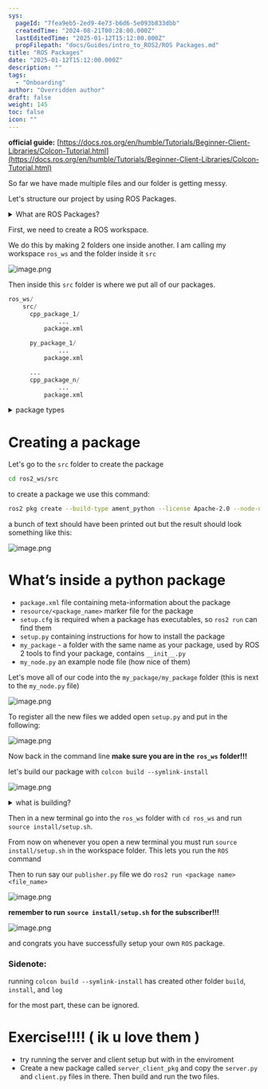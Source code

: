 ```yaml
---
sys:
  pageId: "7fea9eb5-2ed9-4e73-b6d6-5e093b833dbb"
  createdTime: "2024-08-21T00:28:00.000Z"
  lastEditedTime: "2025-01-12T15:12:00.000Z"
  propFilepath: "docs/Guides/intro_to_ROS2/ROS Packages.md"
title: "ROS Packages"
date: "2025-01-12T15:12:00.000Z"
description: ""
tags:
  - "Onboarding"
author: "Overridden author"
draft: false
weight: 145
toc: false
icon: ""
---
```


**official guide:** [https://docs.ros.org/en/humble/Tutorials/Beginner-Client-Libraries/Colcon-Tutorial.html](https://docs.ros.org/en/humble/Tutorials/Beginner-Client-Libraries/Colcon-Tutorial.html)

So far we have made multiple files and our folder is getting messy.

Let's structure our project by using ROS Packages.

<details>

<summary>What are ROS Packages?</summary>

ROS Packages are, as the name implies, packages of code that are highly sharable between ROS developers.

They consist of a folder, `package.xml` file, and source code

```python
      cpp_package_1/
		      ... imagine much code files here ..
          package.xml
```

</details>

First, we need to create a ROS workspace.

We do this by making 2 folders one inside another. I am calling my workspace `ros_ws` and the folder inside it `src`

![image.png](https://prod-files-secure.s3.us-west-2.amazonaws.com/d518164a-d88e-44d1-a4ee-3adb3bd8bce0/70706947-fd18-4537-a67b-e12946812d31/image.png?X-Amz-Algorithm=AWS4-HMAC-SHA256&X-Amz-Content-Sha256=UNSIGNED-PAYLOAD&X-Amz-Credential=ASIAZI2LB4664JJAPLWZ%2F20250329%2Fus-west-2%2Fs3%2Faws4_request&X-Amz-Date=20250329T080953Z&X-Amz-Expires=3600&X-Amz-Security-Token=IQoJb3JpZ2luX2VjEAgaCXVzLXdlc3QtMiJHMEUCIQC5cTIQti2YYady72nP83cjABSOpmnrxkd0yQz6pcQwnAIgbYN3JV8cFzZlUmsia%2FkmrGQLAjZeWU94pLoJCIaQQBEq%2FwMIcRAAGgw2Mzc0MjMxODM4MDUiDBnLF12SI1XB3KnG%2BircAyFYn%2BzHRW%2B2sTlDx1j02jTZphQ9I66wQqI2qVl28DryVwocmHi6TRr0%2BGBOz7S6CIMLMu6EG6hcCdoBMcmryEcsLOSJQtbdn8Z4v8TPLFg6iybUC23fj97hwQ2%2BuvQOR%2Fi3xRkl%2BMFbtHst5ZD%2FamVXkoCiEiRx6JW4k203jJHLtKeTcRMJODLMTun6YtERYPshXTdF6aEWy3GxVYgoB9QIO42EGibzM0wggo%2FLlPIBVinufNkGAO%2BP%2BbnEHZ21T%2Bhc%2F9sHyV7XLbvzP7d1O%2BFB9U9wWySqdkSRFSmmxzltR6sb6f2cjfvBudSQ8jfQkNbl4PBlF8XNMQ9CjUH3LO780f8PbbrQtAu6PxErpafl1E28qvvUKHc2pwHghyXDmisy62xkGsMJfT5xuJp49AgGWTeyXiAeEddoHUGiAHq%2F9xzhSzLC3%2FCGDwLYf%2By39vxghJF0NDnx%2FxpUPDMfO%2F5MFMk6UPFWOglw%2FepHlrz6uADJ5WTdwTUvK8ygN2zkXqS2Vg8uw0BuKQ1OJtDVdempXgmW43IZe%2F56nk1mCtWeJDlRBe9iJMmuoVxfat2wPcqVhqxtC2w5K0mzcgbiC%2BesjP7C4eeKWed%2FlAIuQpSejkMNUtr6beADmQlVMM3Fnr8GOqUB6pO2TgNPo%2Bpkf05YytINLJxONl%2BLCTEJtGpRPGA%2FUpTg6HhqFt4ELbq9kSP85njdB0s5QCG9aTnpc8%2BmqcYhcYctX8rCpHmf0psnKWEG%2BVX6q%2BjtSEfkzkd%2FBD3PIKwcg5h35f3mUI1wqDJ501mj2rzzcnjG%2FlVTaCWGCKwdMoUHoyyt5KgzW2Y27M41wJi0rzOIfAv6nr4JCCiMP%2FKQefgaOEmn&X-Amz-Signature=f1a651b653192a7c3675f62166303949c26bb965d1418e6592ea57cb9a0d70bc&X-Amz-SignedHeaders=host&x-id=GetObject)

Then inside this `src` folder is where we put all of our packages.

```python
ros_ws/
    src/
      cpp_package_1/
		      ...
          package.xml

      py_package_1/
		      ...
          package.xml

      ...
      cpp_package_n/
		      ...
          package.xml

```

<details>

<summary>package types</summary>

packages can be either `C++` or python.

the intern file structure is different for each but for this guide we will stick to creating python packages

</details>

# Creating a package

Let's go to the `src` folder to create the package

```bash
cd ros2_ws/src
```

to create a package we use this command:

```bash
ros2 pkg create --build-type ament_python --license Apache-2.0 --node-name my_node my_package
```

a bunch of text should have been printed out but the result should look something like this:

![image.png](https://prod-files-secure.s3.us-west-2.amazonaws.com/d518164a-d88e-44d1-a4ee-3adb3bd8bce0/e6cf1e3f-8512-4a3e-b131-079f800bf3e8/image.png?X-Amz-Algorithm=AWS4-HMAC-SHA256&X-Amz-Content-Sha256=UNSIGNED-PAYLOAD&X-Amz-Credential=ASIAZI2LB4664JJAPLWZ%2F20250329%2Fus-west-2%2Fs3%2Faws4_request&X-Amz-Date=20250329T080953Z&X-Amz-Expires=3600&X-Amz-Security-Token=IQoJb3JpZ2luX2VjEAgaCXVzLXdlc3QtMiJHMEUCIQC5cTIQti2YYady72nP83cjABSOpmnrxkd0yQz6pcQwnAIgbYN3JV8cFzZlUmsia%2FkmrGQLAjZeWU94pLoJCIaQQBEq%2FwMIcRAAGgw2Mzc0MjMxODM4MDUiDBnLF12SI1XB3KnG%2BircAyFYn%2BzHRW%2B2sTlDx1j02jTZphQ9I66wQqI2qVl28DryVwocmHi6TRr0%2BGBOz7S6CIMLMu6EG6hcCdoBMcmryEcsLOSJQtbdn8Z4v8TPLFg6iybUC23fj97hwQ2%2BuvQOR%2Fi3xRkl%2BMFbtHst5ZD%2FamVXkoCiEiRx6JW4k203jJHLtKeTcRMJODLMTun6YtERYPshXTdF6aEWy3GxVYgoB9QIO42EGibzM0wggo%2FLlPIBVinufNkGAO%2BP%2BbnEHZ21T%2Bhc%2F9sHyV7XLbvzP7d1O%2BFB9U9wWySqdkSRFSmmxzltR6sb6f2cjfvBudSQ8jfQkNbl4PBlF8XNMQ9CjUH3LO780f8PbbrQtAu6PxErpafl1E28qvvUKHc2pwHghyXDmisy62xkGsMJfT5xuJp49AgGWTeyXiAeEddoHUGiAHq%2F9xzhSzLC3%2FCGDwLYf%2By39vxghJF0NDnx%2FxpUPDMfO%2F5MFMk6UPFWOglw%2FepHlrz6uADJ5WTdwTUvK8ygN2zkXqS2Vg8uw0BuKQ1OJtDVdempXgmW43IZe%2F56nk1mCtWeJDlRBe9iJMmuoVxfat2wPcqVhqxtC2w5K0mzcgbiC%2BesjP7C4eeKWed%2FlAIuQpSejkMNUtr6beADmQlVMM3Fnr8GOqUB6pO2TgNPo%2Bpkf05YytINLJxONl%2BLCTEJtGpRPGA%2FUpTg6HhqFt4ELbq9kSP85njdB0s5QCG9aTnpc8%2BmqcYhcYctX8rCpHmf0psnKWEG%2BVX6q%2BjtSEfkzkd%2FBD3PIKwcg5h35f3mUI1wqDJ501mj2rzzcnjG%2FlVTaCWGCKwdMoUHoyyt5KgzW2Y27M41wJi0rzOIfAv6nr4JCCiMP%2FKQefgaOEmn&X-Amz-Signature=8c8877cbb061311a838438fdd5150bfc91fb613d9a6fe6a31a637271c87ea839&X-Amz-SignedHeaders=host&x-id=GetObject)

# What’s inside a python package

- `package.xml` file containing meta-information about the package
- `resource/<package_name>` marker file for the package
- `setup.cfg` is required when a package has executables, so `ros2 run` can find them
- `setup.py` containing instructions for how to install the package
- `my_package` - a folder with the same name as your package, used by ROS 2 tools to find your package, contains `__init__.py`
- `my_node.py` an example node file (how nice of them)

Let's move all of our code into the `my_package/my_package` folder (this is next to the `my_node.py` file)

![image.png](https://prod-files-secure.s3.us-west-2.amazonaws.com/d518164a-d88e-44d1-a4ee-3adb3bd8bce0/9ce58f11-0da9-4d3e-b86d-506a9685d378/image.png?X-Amz-Algorithm=AWS4-HMAC-SHA256&X-Amz-Content-Sha256=UNSIGNED-PAYLOAD&X-Amz-Credential=ASIAZI2LB4664JJAPLWZ%2F20250329%2Fus-west-2%2Fs3%2Faws4_request&X-Amz-Date=20250329T080953Z&X-Amz-Expires=3600&X-Amz-Security-Token=IQoJb3JpZ2luX2VjEAgaCXVzLXdlc3QtMiJHMEUCIQC5cTIQti2YYady72nP83cjABSOpmnrxkd0yQz6pcQwnAIgbYN3JV8cFzZlUmsia%2FkmrGQLAjZeWU94pLoJCIaQQBEq%2FwMIcRAAGgw2Mzc0MjMxODM4MDUiDBnLF12SI1XB3KnG%2BircAyFYn%2BzHRW%2B2sTlDx1j02jTZphQ9I66wQqI2qVl28DryVwocmHi6TRr0%2BGBOz7S6CIMLMu6EG6hcCdoBMcmryEcsLOSJQtbdn8Z4v8TPLFg6iybUC23fj97hwQ2%2BuvQOR%2Fi3xRkl%2BMFbtHst5ZD%2FamVXkoCiEiRx6JW4k203jJHLtKeTcRMJODLMTun6YtERYPshXTdF6aEWy3GxVYgoB9QIO42EGibzM0wggo%2FLlPIBVinufNkGAO%2BP%2BbnEHZ21T%2Bhc%2F9sHyV7XLbvzP7d1O%2BFB9U9wWySqdkSRFSmmxzltR6sb6f2cjfvBudSQ8jfQkNbl4PBlF8XNMQ9CjUH3LO780f8PbbrQtAu6PxErpafl1E28qvvUKHc2pwHghyXDmisy62xkGsMJfT5xuJp49AgGWTeyXiAeEddoHUGiAHq%2F9xzhSzLC3%2FCGDwLYf%2By39vxghJF0NDnx%2FxpUPDMfO%2F5MFMk6UPFWOglw%2FepHlrz6uADJ5WTdwTUvK8ygN2zkXqS2Vg8uw0BuKQ1OJtDVdempXgmW43IZe%2F56nk1mCtWeJDlRBe9iJMmuoVxfat2wPcqVhqxtC2w5K0mzcgbiC%2BesjP7C4eeKWed%2FlAIuQpSejkMNUtr6beADmQlVMM3Fnr8GOqUB6pO2TgNPo%2Bpkf05YytINLJxONl%2BLCTEJtGpRPGA%2FUpTg6HhqFt4ELbq9kSP85njdB0s5QCG9aTnpc8%2BmqcYhcYctX8rCpHmf0psnKWEG%2BVX6q%2BjtSEfkzkd%2FBD3PIKwcg5h35f3mUI1wqDJ501mj2rzzcnjG%2FlVTaCWGCKwdMoUHoyyt5KgzW2Y27M41wJi0rzOIfAv6nr4JCCiMP%2FKQefgaOEmn&X-Amz-Signature=72fe82d60e2f97c5441a52690d0ea1d82e3682b9947736aa853bf62daa5984a2&X-Amz-SignedHeaders=host&x-id=GetObject)

To register all the new files we added open `setup.py` and put in the following:

![image.png](https://prod-files-secure.s3.us-west-2.amazonaws.com/d518164a-d88e-44d1-a4ee-3adb3bd8bce0/1cd7c262-4cae-4496-9d75-c178537d24a2/image.png?X-Amz-Algorithm=AWS4-HMAC-SHA256&X-Amz-Content-Sha256=UNSIGNED-PAYLOAD&X-Amz-Credential=ASIAZI2LB4664JJAPLWZ%2F20250329%2Fus-west-2%2Fs3%2Faws4_request&X-Amz-Date=20250329T080953Z&X-Amz-Expires=3600&X-Amz-Security-Token=IQoJb3JpZ2luX2VjEAgaCXVzLXdlc3QtMiJHMEUCIQC5cTIQti2YYady72nP83cjABSOpmnrxkd0yQz6pcQwnAIgbYN3JV8cFzZlUmsia%2FkmrGQLAjZeWU94pLoJCIaQQBEq%2FwMIcRAAGgw2Mzc0MjMxODM4MDUiDBnLF12SI1XB3KnG%2BircAyFYn%2BzHRW%2B2sTlDx1j02jTZphQ9I66wQqI2qVl28DryVwocmHi6TRr0%2BGBOz7S6CIMLMu6EG6hcCdoBMcmryEcsLOSJQtbdn8Z4v8TPLFg6iybUC23fj97hwQ2%2BuvQOR%2Fi3xRkl%2BMFbtHst5ZD%2FamVXkoCiEiRx6JW4k203jJHLtKeTcRMJODLMTun6YtERYPshXTdF6aEWy3GxVYgoB9QIO42EGibzM0wggo%2FLlPIBVinufNkGAO%2BP%2BbnEHZ21T%2Bhc%2F9sHyV7XLbvzP7d1O%2BFB9U9wWySqdkSRFSmmxzltR6sb6f2cjfvBudSQ8jfQkNbl4PBlF8XNMQ9CjUH3LO780f8PbbrQtAu6PxErpafl1E28qvvUKHc2pwHghyXDmisy62xkGsMJfT5xuJp49AgGWTeyXiAeEddoHUGiAHq%2F9xzhSzLC3%2FCGDwLYf%2By39vxghJF0NDnx%2FxpUPDMfO%2F5MFMk6UPFWOglw%2FepHlrz6uADJ5WTdwTUvK8ygN2zkXqS2Vg8uw0BuKQ1OJtDVdempXgmW43IZe%2F56nk1mCtWeJDlRBe9iJMmuoVxfat2wPcqVhqxtC2w5K0mzcgbiC%2BesjP7C4eeKWed%2FlAIuQpSejkMNUtr6beADmQlVMM3Fnr8GOqUB6pO2TgNPo%2Bpkf05YytINLJxONl%2BLCTEJtGpRPGA%2FUpTg6HhqFt4ELbq9kSP85njdB0s5QCG9aTnpc8%2BmqcYhcYctX8rCpHmf0psnKWEG%2BVX6q%2BjtSEfkzkd%2FBD3PIKwcg5h35f3mUI1wqDJ501mj2rzzcnjG%2FlVTaCWGCKwdMoUHoyyt5KgzW2Y27M41wJi0rzOIfAv6nr4JCCiMP%2FKQefgaOEmn&X-Amz-Signature=5bfe0c733a859e59a5cace472b856e4bd387be31c0f83cddf89dca4b1c0fec2b&X-Amz-SignedHeaders=host&x-id=GetObject)

Now back in the command line **make sure you are in the** **`ros_ws`** **folder!!!**

let's build our package with `colcon build --symlink-install`

![image.png](https://prod-files-secure.s3.us-west-2.amazonaws.com/d518164a-d88e-44d1-a4ee-3adb3bd8bce0/2f2a0d27-b173-48fd-b189-5f5c0ce65619/image.png?X-Amz-Algorithm=AWS4-HMAC-SHA256&X-Amz-Content-Sha256=UNSIGNED-PAYLOAD&X-Amz-Credential=ASIAZI2LB4664JJAPLWZ%2F20250329%2Fus-west-2%2Fs3%2Faws4_request&X-Amz-Date=20250329T080953Z&X-Amz-Expires=3600&X-Amz-Security-Token=IQoJb3JpZ2luX2VjEAgaCXVzLXdlc3QtMiJHMEUCIQC5cTIQti2YYady72nP83cjABSOpmnrxkd0yQz6pcQwnAIgbYN3JV8cFzZlUmsia%2FkmrGQLAjZeWU94pLoJCIaQQBEq%2FwMIcRAAGgw2Mzc0MjMxODM4MDUiDBnLF12SI1XB3KnG%2BircAyFYn%2BzHRW%2B2sTlDx1j02jTZphQ9I66wQqI2qVl28DryVwocmHi6TRr0%2BGBOz7S6CIMLMu6EG6hcCdoBMcmryEcsLOSJQtbdn8Z4v8TPLFg6iybUC23fj97hwQ2%2BuvQOR%2Fi3xRkl%2BMFbtHst5ZD%2FamVXkoCiEiRx6JW4k203jJHLtKeTcRMJODLMTun6YtERYPshXTdF6aEWy3GxVYgoB9QIO42EGibzM0wggo%2FLlPIBVinufNkGAO%2BP%2BbnEHZ21T%2Bhc%2F9sHyV7XLbvzP7d1O%2BFB9U9wWySqdkSRFSmmxzltR6sb6f2cjfvBudSQ8jfQkNbl4PBlF8XNMQ9CjUH3LO780f8PbbrQtAu6PxErpafl1E28qvvUKHc2pwHghyXDmisy62xkGsMJfT5xuJp49AgGWTeyXiAeEddoHUGiAHq%2F9xzhSzLC3%2FCGDwLYf%2By39vxghJF0NDnx%2FxpUPDMfO%2F5MFMk6UPFWOglw%2FepHlrz6uADJ5WTdwTUvK8ygN2zkXqS2Vg8uw0BuKQ1OJtDVdempXgmW43IZe%2F56nk1mCtWeJDlRBe9iJMmuoVxfat2wPcqVhqxtC2w5K0mzcgbiC%2BesjP7C4eeKWed%2FlAIuQpSejkMNUtr6beADmQlVMM3Fnr8GOqUB6pO2TgNPo%2Bpkf05YytINLJxONl%2BLCTEJtGpRPGA%2FUpTg6HhqFt4ELbq9kSP85njdB0s5QCG9aTnpc8%2BmqcYhcYctX8rCpHmf0psnKWEG%2BVX6q%2BjtSEfkzkd%2FBD3PIKwcg5h35f3mUI1wqDJ501mj2rzzcnjG%2FlVTaCWGCKwdMoUHoyyt5KgzW2Y27M41wJi0rzOIfAv6nr4JCCiMP%2FKQefgaOEmn&X-Amz-Signature=8ac55163fd906480353a0e570712973ebe8cce7b06be1cde51bd31083e43f732&X-Amz-SignedHeaders=host&x-id=GetObject)

<details>

<summary>what is building?</summary>

if you are a CS major at Rose-Hulman you will learn the answer to this in CSSE132

but TLDR; is it combines all the code files into one program that can be run easily 

</details>

Then in a new terminal go into the `ros_ws` folder with `cd ros_ws` and run `source install/setup.sh`. 

From now on whenever you open a new terminal you must run `source install/setup.sh` in the workspace folder. This lets you run the `ROS` command

Then to run say our `publisher.py` file we do `ros2 run <package name> <file_name>`

![image.png](https://prod-files-secure.s3.us-west-2.amazonaws.com/d518164a-d88e-44d1-a4ee-3adb3bd8bce0/4f4b1219-3a44-4632-aa0a-ce3471699f59/image.png?X-Amz-Algorithm=AWS4-HMAC-SHA256&X-Amz-Content-Sha256=UNSIGNED-PAYLOAD&X-Amz-Credential=ASIAZI2LB4664JJAPLWZ%2F20250329%2Fus-west-2%2Fs3%2Faws4_request&X-Amz-Date=20250329T080953Z&X-Amz-Expires=3600&X-Amz-Security-Token=IQoJb3JpZ2luX2VjEAgaCXVzLXdlc3QtMiJHMEUCIQC5cTIQti2YYady72nP83cjABSOpmnrxkd0yQz6pcQwnAIgbYN3JV8cFzZlUmsia%2FkmrGQLAjZeWU94pLoJCIaQQBEq%2FwMIcRAAGgw2Mzc0MjMxODM4MDUiDBnLF12SI1XB3KnG%2BircAyFYn%2BzHRW%2B2sTlDx1j02jTZphQ9I66wQqI2qVl28DryVwocmHi6TRr0%2BGBOz7S6CIMLMu6EG6hcCdoBMcmryEcsLOSJQtbdn8Z4v8TPLFg6iybUC23fj97hwQ2%2BuvQOR%2Fi3xRkl%2BMFbtHst5ZD%2FamVXkoCiEiRx6JW4k203jJHLtKeTcRMJODLMTun6YtERYPshXTdF6aEWy3GxVYgoB9QIO42EGibzM0wggo%2FLlPIBVinufNkGAO%2BP%2BbnEHZ21T%2Bhc%2F9sHyV7XLbvzP7d1O%2BFB9U9wWySqdkSRFSmmxzltR6sb6f2cjfvBudSQ8jfQkNbl4PBlF8XNMQ9CjUH3LO780f8PbbrQtAu6PxErpafl1E28qvvUKHc2pwHghyXDmisy62xkGsMJfT5xuJp49AgGWTeyXiAeEddoHUGiAHq%2F9xzhSzLC3%2FCGDwLYf%2By39vxghJF0NDnx%2FxpUPDMfO%2F5MFMk6UPFWOglw%2FepHlrz6uADJ5WTdwTUvK8ygN2zkXqS2Vg8uw0BuKQ1OJtDVdempXgmW43IZe%2F56nk1mCtWeJDlRBe9iJMmuoVxfat2wPcqVhqxtC2w5K0mzcgbiC%2BesjP7C4eeKWed%2FlAIuQpSejkMNUtr6beADmQlVMM3Fnr8GOqUB6pO2TgNPo%2Bpkf05YytINLJxONl%2BLCTEJtGpRPGA%2FUpTg6HhqFt4ELbq9kSP85njdB0s5QCG9aTnpc8%2BmqcYhcYctX8rCpHmf0psnKWEG%2BVX6q%2BjtSEfkzkd%2FBD3PIKwcg5h35f3mUI1wqDJ501mj2rzzcnjG%2FlVTaCWGCKwdMoUHoyyt5KgzW2Y27M41wJi0rzOIfAv6nr4JCCiMP%2FKQefgaOEmn&X-Amz-Signature=5ad61e66a7c0ffb4f141cbcf09fca120090e9e66d0733e682e00e947319c651b&X-Amz-SignedHeaders=host&x-id=GetObject)

**remember to run** **`source install/setup.sh`** **for the subscriber!!!**

![image.png](https://prod-files-secure.s3.us-west-2.amazonaws.com/d518164a-d88e-44d1-a4ee-3adb3bd8bce0/02121119-dad4-49ec-8356-c956108b4243/image.png?X-Amz-Algorithm=AWS4-HMAC-SHA256&X-Amz-Content-Sha256=UNSIGNED-PAYLOAD&X-Amz-Credential=ASIAZI2LB4664JJAPLWZ%2F20250329%2Fus-west-2%2Fs3%2Faws4_request&X-Amz-Date=20250329T080953Z&X-Amz-Expires=3600&X-Amz-Security-Token=IQoJb3JpZ2luX2VjEAgaCXVzLXdlc3QtMiJHMEUCIQC5cTIQti2YYady72nP83cjABSOpmnrxkd0yQz6pcQwnAIgbYN3JV8cFzZlUmsia%2FkmrGQLAjZeWU94pLoJCIaQQBEq%2FwMIcRAAGgw2Mzc0MjMxODM4MDUiDBnLF12SI1XB3KnG%2BircAyFYn%2BzHRW%2B2sTlDx1j02jTZphQ9I66wQqI2qVl28DryVwocmHi6TRr0%2BGBOz7S6CIMLMu6EG6hcCdoBMcmryEcsLOSJQtbdn8Z4v8TPLFg6iybUC23fj97hwQ2%2BuvQOR%2Fi3xRkl%2BMFbtHst5ZD%2FamVXkoCiEiRx6JW4k203jJHLtKeTcRMJODLMTun6YtERYPshXTdF6aEWy3GxVYgoB9QIO42EGibzM0wggo%2FLlPIBVinufNkGAO%2BP%2BbnEHZ21T%2Bhc%2F9sHyV7XLbvzP7d1O%2BFB9U9wWySqdkSRFSmmxzltR6sb6f2cjfvBudSQ8jfQkNbl4PBlF8XNMQ9CjUH3LO780f8PbbrQtAu6PxErpafl1E28qvvUKHc2pwHghyXDmisy62xkGsMJfT5xuJp49AgGWTeyXiAeEddoHUGiAHq%2F9xzhSzLC3%2FCGDwLYf%2By39vxghJF0NDnx%2FxpUPDMfO%2F5MFMk6UPFWOglw%2FepHlrz6uADJ5WTdwTUvK8ygN2zkXqS2Vg8uw0BuKQ1OJtDVdempXgmW43IZe%2F56nk1mCtWeJDlRBe9iJMmuoVxfat2wPcqVhqxtC2w5K0mzcgbiC%2BesjP7C4eeKWed%2FlAIuQpSejkMNUtr6beADmQlVMM3Fnr8GOqUB6pO2TgNPo%2Bpkf05YytINLJxONl%2BLCTEJtGpRPGA%2FUpTg6HhqFt4ELbq9kSP85njdB0s5QCG9aTnpc8%2BmqcYhcYctX8rCpHmf0psnKWEG%2BVX6q%2BjtSEfkzkd%2FBD3PIKwcg5h35f3mUI1wqDJ501mj2rzzcnjG%2FlVTaCWGCKwdMoUHoyyt5KgzW2Y27M41wJi0rzOIfAv6nr4JCCiMP%2FKQefgaOEmn&X-Amz-Signature=48d74bd7f2c29088f280e0dcafed820c4123d6b2fec176de5cc58766507cc3d4&X-Amz-SignedHeaders=host&x-id=GetObject)

and congrats you have successfully setup your own `ROS` package.

### Sidenote:

running `colcon build --symlink-install` has created other folder `build`, `install`, and `log`

for the most part, these can be ignored.

# Exercise!!!! ( ik u love them )

- try running the server and client setup but with in the enviroment
- Create a new package called `server_client_pkg` and copy the `server.py` and `client.py` files in there. Then build and run the two files.
